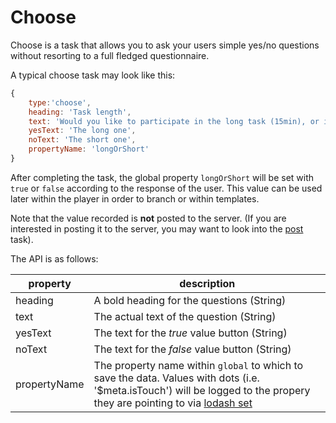 # Choose

Choose is a task that allows you to ask your users simple yes/no questions without resorting to a full fledged questionnaire.

A typical choose task may look like this:

```javascript
{
    type:'choose',
    heading: 'Task length',
    text: 'Would you like to participate in the long task (15min), or in the short one (5min)',
    yesText: 'The long one',
    noText: 'The short one',
    propertyName: 'longOrShort'
}
```

After completing the task, the global property `longOrShort` will be set with `true` or `false` according to the response of the user.
This value can be used later within the player in order to branch or within templates.

Note that the value recorded is **not** posted to the server.
(If you are interested in posting it to the server, you may want to look into the [post](./post.html) task).

The API is as follows:

property        | description
--------------- | ---------------------
heading         | A bold heading for the questions (String)
text            | The actual text of the question (String)
yesText         | The text for the *true* value button (String)
noText          | The text for the *false* value button (String)
propertyName    | The property name within `global` to which to save the data. Values with dots (i.e. '$meta.isTouch') will be logged to the propery they are pointing to via [lodash set](https://lodash.com/docs/3.10.1#set)
